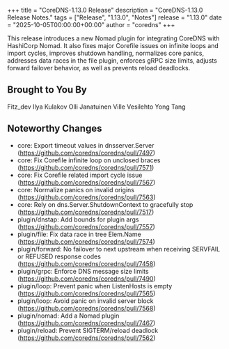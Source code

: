 +++
title = "CoreDNS-1.13.0 Release"
description = "CoreDNS-1.13.0 Release Notes."
tags = ["Release", "1.13.0", "Notes"]
release = "1.13.0"
date = "2025-10-05T00:00:00+00:00"
author = "coredns"
+++

This release introduces a new Nomad plugin for integrating CoreDNS with HashiCorp Nomad.
It also fixes major Corefile issues on infinite loops and import cycles, improves shutdown
handling, normalizes core panics, addresses data races in the file plugin, enforces gRPC size
limits, adjusts forward failover behavior, as well as prevents reload deadlocks.

## Brought to You By

Fitz_dev
Ilya Kulakov
Olli Janatuinen
Ville Vesilehto
Yong Tang

## Noteworthy Changes

* core: Export timeout values in dnsserver.Server (https://github.com/coredns/coredns/pull/7497)
* core: Fix Corefile infinite loop on unclosed braces (https://github.com/coredns/coredns/pull/7571)
* core: Fix Corefile related import cycle issue (https://github.com/coredns/coredns/pull/7567)
* core: Normalize panics on invalid origins (https://github.com/coredns/coredns/pull/7563)
* core: Rely on dns.Server.ShutdownContext to gracefully stop (https://github.com/coredns/coredns/pull/7517)
* plugin/dnstap: Add bounds for plugin args (https://github.com/coredns/coredns/pull/7557)
* plugin/file: Fix data race in tree Elem.Name (https://github.com/coredns/coredns/pull/7574)
* plugin/forward: No failover to next upstream when receiving SERVFAIL or REFUSED response codes (https://github.com/coredns/coredns/pull/7458)
* plugin/grpc: Enforce DNS message size limits (https://github.com/coredns/coredns/pull/7490)
* plugin/loop: Prevent panic when ListenHosts is empty (https://github.com/coredns/coredns/pull/7565)
* plugin/loop: Avoid panic on invalid server block  (https://github.com/coredns/coredns/pull/7568)
* plugin/nomad: Add a Nomad plugin (https://github.com/coredns/coredns/pull/7467)
* plugin/reload: Prevent SIGTERM/reload deadlock (https://github.com/coredns/coredns/pull/7562)
